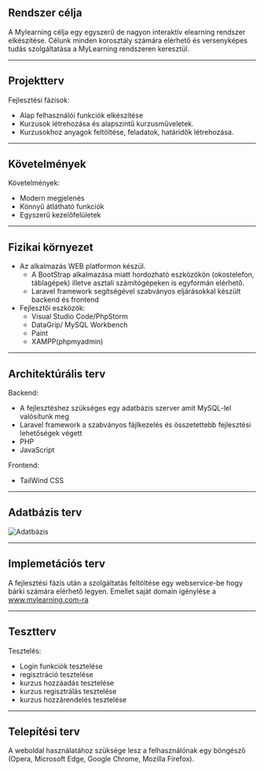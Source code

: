 ## Rendszer célja
A Mylearning célja egy egyszerű de nagyon interaktív elearning rendszer elkészítése. Célunk minden korosztály számára elérhető és versenyképes tudás szolgáltatása a MyLearning rendszeren keresztül.

--------------------------
## Projektterv
Fejlesztési fázisok:
 - Alap felhasználói funkciók elkészítése
 - Kurzusok létrehozása és alapszintű kurzusműveletek.
 - Kurzusokhoz anyagok feltöltése, feladatok, határidők létrehozása.

--------------------------
## Követelmények
Követelmények:
 - Modern megjelenés
 - Könnyű átlátható funkciók
 - Egyszerű kezelőfelületek

--------------------------
## Fizikai környezet
 - Az alkalmazás WEB platformon készül.
    - A BootStrap alkalmazása miatt hordozható eszközökön (okostelefon, táblagépek) illetve asztali számítógépeken is egyformán elérhető.
    - Laravel framework segítségével szabványos eljárásokkal készült backend és frontend
 - Fejlesztői eszközök:
    - Visual Studio Code/PhpStorm
    - DataGrip/ MySQL Workbench
    - Paint
    - XAMPP(phpmyadmin)
--------------------------
## Architektúrális terv
Backend:
 - A fejlesztéshez szükséges egy adatbázis szerver amit MySQL-lel valósítunk meg
 - Laravel framework a szabványos fájlkezelés és összetettebb fejlesztési lehetőségek végett
 - PHP
 - JavaScript
 
Frontend:
 - TailWind CSS
--------------------------
## Adatbázis terv
![Adatbázis](https://i.imgur.com/loOV19k.png)

--------------------------
## Implemetációs terv
A fejlesztési fázis után a szolgáltatás feltöltése egy webservice-be hogy bárki számára elérhető legyen. Emellet saját domain igénylése a www.mylearning.com-ra

--------------------------
## Tesztterv
Tesztelés:
 - Login funkciók tesztelése
 - regisztráció tesztelése
 - kurzus hozzáadás tesztelése
 - kurzus regisztrálás tesztelése
 - kurzus hozzárendelés tesztelése

--------------------------
## Telepítési terv
A weboldal használatához szüksége lesz a felhasználónak egy böngésző (Opera, Microsoft Edge, Google Chrome, Mozilla Firefox).
